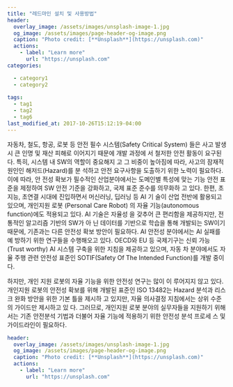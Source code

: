```yaml
---
title: "레드마인 설치 및 사용방법"
header:
  overlay_image: /assets/images/unsplash-image-1.jpg
  og_image: /assets/images/page-header-og-image.png
  caption: "Photo credit: [**Unsplash**](https://unsplash.com)"
  actions:
    - label: "Learn more"
      url: "https://unsplash.com"
categories:

  - category1
  - category2
  
tags:
  - tag1
  - tag2
  - tag6
last_modified_at: 2017-10-26T15:12:19-04:00
---
```


자동차, 철도, 항공, 로봇 등 안전 필수 시스템(Safety Critical System) 들은 사고 발생시 큰 인명 및 재산 피해로 이어지기 때문에 개발 과정에 서 철저한 안전 활동이 요구된다. 특히, 시스템 내 SW의 역할이 중요해지 고 그 비중이 높아짐에 따라, 사고의 잠재적 원인인 해저드(Hazard)를 분 석하고 안전 요구사항을 도출하기 위한 노력이 필요하다. 이에 따라, 안 전성 확보가 필수적인 산업분야에서는 도메인별 특성에 맞는 기능 안전 표준을 제정하여 SW 안전 기준을 강화하고, 국제 표준 준수를 의무화하 고 있다.
한편, 초지능, 초연결 시대에 진입하면서 머신러닝, 딥러닝 등 AI 기 술이 산업 전반에 활용되고 있으며, 개인지원 로봇 (Personal Care Robot) 의 자율 기능(autonomous function)에도 적용되고 있다. AI 기술은 자율성 을 갖추어 큰 편리함을 제공하지만, 전통적인 알고리즘 기반의 SW가 아 닌 데이터를 기반으로 학습을 통해 개발되는 SW이기 때문에, 기존과는 다른 안전성 확보 방안이 필요하다. AI 안전성 분야에서는 AI 실패를 예 방하기 위한 연구들을 수행해오고 있다. OECD와 EU 등 국제기구는 신뢰 가능(Trust worthy) AI 시스템 구축을 위한 지침을 제공하고 있으며, 자동 차 분야에서도 자율 주행 관련 안전성 표준인 SOTIF(Safety Of The Intended Function)를 개발 중이다.

하지만, 개인 지원 로봇의 자율 기능을 위한 안전성 연구는 많이 이 루어지지 않고 있다. 개인지원 로봇의 안전성 확보를 위해 개발된 표준인 ISO 13482는 Hazard 분석과 리스크 완화 방안을 위한 기본 틀을 제시하 고 있지만, 자율 의사결정 지침에서는 상위 수준의 가이드만 제시하고 있 다. 그러므로, 개인지원 로봇 분야의 실무자들을 지원하기 위해서는 기존 안전분석 기법과 더불어 자율 기능에 적용하기 위한 안전성 분석 프로세 스 및 가이드라인이 필요하다.






```yaml
header:
  overlay_image: /assets/images/unsplash-image-1.jpg
  og_image: /assets/images/page-header-og-image.png
  caption: "Photo credit: [**Unsplash**](https://unsplash.com)"
  actions:
    - label: "Learn more"
      url: "https://unsplash.com"
```